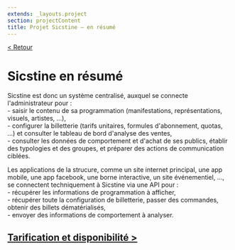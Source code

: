 ```yaml
---
extends: _layouts.project
section: projectContent
title: Projet Sicstine — en résumé
---
```


[< Retour](/p/sicstine-cms)

# Sicstine en résumé

Sicstine est donc un système centralisé, auxquel se connecte l'administrateur pour :  
\- saisir le contenu de sa programmation (manifestations, représentations, visuels, artistes, ...),  
\- configurer la billetterie (tarifs unitaires, formules d'abonnement, quotas, ...) et consulter le tableau de bord d'analyse des ventes,  
\- consulter les données de comportement et d'achat de ses publics, établir des typologies et des groupes, et préparer des actions de communication ciblées.

Les applications de la strucure, comme un site internet principal, une app mobile, une app facebook, une borne interactive, un site événementiel, ..., se connectent techniquement à Sicstine via une API pour :  
\- récupérer les informations de programmation à afficher,  
\- récupérer toute la configuration de billetterie, passer des commandes, obtenir des billets dématérialisés,  
\- envoyer des informations de comportement à analyser.



## [Tarification et disponibilité >](/p/sicstine-pricing)